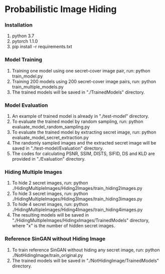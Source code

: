 # Probabilistic Image Hiding

### Installation
1. python 3.7
2. pytorch 1.1.0
3. pip install -r requirements.txt

### Model Training
1. Training one model using one secret-cover image pair, run: python train_model.py
2. Training 200 models using 200 secret-cover image pairs, run: python train_multiple_models.py
3. The trained models will be saved in "./TrainedModels" directory.

### Model Evaluation
1. An example of trained model is already in "./test-model" directory.
2. To evaluate the trained model by random sampling, run: python evaluate_model_random_sampling.py
3. To evaluate the trained model by extracting secret image, run: python evaluate_model_secret_extraction.py
4. The randomly sampled images and the extracted secret image will be saved in "./test-model/Evaluation" directory.
5. The codes for calculating PSNR, SSIM, DISTS, SIFID, DS and KLD are provided in "./Evaluation" directory.

### Hiding Multiple Images
1. To hide 2 secret images, run: python ./HidingMultipleImages/Hiding2Images/train_hiding2images.py
2. To hide 3 secret images, run: python ./HidingMultipleImages/Hiding3Images/train_hiding3images.py
3. To hide 4 secret images, run: python ./HidingMultipleImages/Hiding4Images/train_hiding4images.py
4. The resulting models will be saved in "./HidingMultipleImages/HidingxImages/TrainedModels" directory, where "x" is the number of hidden secret images.

### Reference SinGAN without Hiding Image
1. To train reference SinGAN without hiding any secret image, run: python ./NotHidingImage/train_original.py
2. The trained models will be saved in "./NotHidingImage/TrainedModels" directory.
